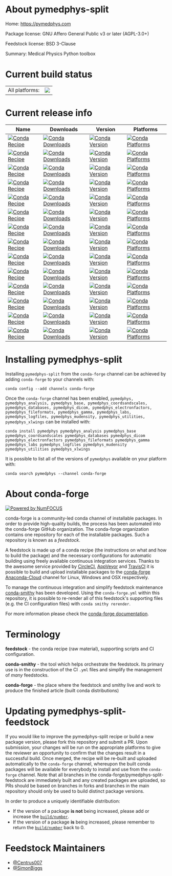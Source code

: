 About pymedphys-split
=====================

Home: https://pymedphys.com

Package license: GNU Affero General Public v3 or later (AGPL-3.0+)

Feedstock license: BSD 3-Clause

Summary: Medical Physics Python toolbox



Current build status
====================


<table><tr><td>All platforms:</td>
    <td>
      <a href="https://dev.azure.com/conda-forge/feedstock-builds/_build/latest?definitionId=5378&branchName=master">
        <img src="https://dev.azure.com/conda-forge/feedstock-builds/_apis/build/status/pymedphys-feedstock?branchName=master">
      </a>
    </td>
  </tr>
</table>

Current release info
====================

| Name | Downloads | Version | Platforms |
| --- | --- | --- | --- |
| [![Conda Recipe](https://img.shields.io/badge/recipe-pymedphys-green.svg)](https://anaconda.org/conda-forge/pymedphys) | [![Conda Downloads](https://img.shields.io/conda/dn/conda-forge/pymedphys.svg)](https://anaconda.org/conda-forge/pymedphys) | [![Conda Version](https://img.shields.io/conda/vn/conda-forge/pymedphys.svg)](https://anaconda.org/conda-forge/pymedphys) | [![Conda Platforms](https://img.shields.io/conda/pn/conda-forge/pymedphys.svg)](https://anaconda.org/conda-forge/pymedphys) |
| [![Conda Recipe](https://img.shields.io/badge/recipe-pymedphys_analysis-green.svg)](https://anaconda.org/conda-forge/pymedphys_analysis) | [![Conda Downloads](https://img.shields.io/conda/dn/conda-forge/pymedphys_analysis.svg)](https://anaconda.org/conda-forge/pymedphys_analysis) | [![Conda Version](https://img.shields.io/conda/vn/conda-forge/pymedphys_analysis.svg)](https://anaconda.org/conda-forge/pymedphys_analysis) | [![Conda Platforms](https://img.shields.io/conda/pn/conda-forge/pymedphys_analysis.svg)](https://anaconda.org/conda-forge/pymedphys_analysis) |
| [![Conda Recipe](https://img.shields.io/badge/recipe-pymedphys_base-green.svg)](https://anaconda.org/conda-forge/pymedphys_base) | [![Conda Downloads](https://img.shields.io/conda/dn/conda-forge/pymedphys_base.svg)](https://anaconda.org/conda-forge/pymedphys_base) | [![Conda Version](https://img.shields.io/conda/vn/conda-forge/pymedphys_base.svg)](https://anaconda.org/conda-forge/pymedphys_base) | [![Conda Platforms](https://img.shields.io/conda/pn/conda-forge/pymedphys_base.svg)](https://anaconda.org/conda-forge/pymedphys_base) |
| [![Conda Recipe](https://img.shields.io/badge/recipe-pymedphys_coordsandscales-green.svg)](https://anaconda.org/conda-forge/pymedphys_coordsandscales) | [![Conda Downloads](https://img.shields.io/conda/dn/conda-forge/pymedphys_coordsandscales.svg)](https://anaconda.org/conda-forge/pymedphys_coordsandscales) | [![Conda Version](https://img.shields.io/conda/vn/conda-forge/pymedphys_coordsandscales.svg)](https://anaconda.org/conda-forge/pymedphys_coordsandscales) | [![Conda Platforms](https://img.shields.io/conda/pn/conda-forge/pymedphys_coordsandscales.svg)](https://anaconda.org/conda-forge/pymedphys_coordsandscales) |
| [![Conda Recipe](https://img.shields.io/badge/recipe-pymedphys_databases-green.svg)](https://anaconda.org/conda-forge/pymedphys_databases) | [![Conda Downloads](https://img.shields.io/conda/dn/conda-forge/pymedphys_databases.svg)](https://anaconda.org/conda-forge/pymedphys_databases) | [![Conda Version](https://img.shields.io/conda/vn/conda-forge/pymedphys_databases.svg)](https://anaconda.org/conda-forge/pymedphys_databases) | [![Conda Platforms](https://img.shields.io/conda/pn/conda-forge/pymedphys_databases.svg)](https://anaconda.org/conda-forge/pymedphys_databases) |
| [![Conda Recipe](https://img.shields.io/badge/recipe-pymedphys_dicom-green.svg)](https://anaconda.org/conda-forge/pymedphys_dicom) | [![Conda Downloads](https://img.shields.io/conda/dn/conda-forge/pymedphys_dicom.svg)](https://anaconda.org/conda-forge/pymedphys_dicom) | [![Conda Version](https://img.shields.io/conda/vn/conda-forge/pymedphys_dicom.svg)](https://anaconda.org/conda-forge/pymedphys_dicom) | [![Conda Platforms](https://img.shields.io/conda/pn/conda-forge/pymedphys_dicom.svg)](https://anaconda.org/conda-forge/pymedphys_dicom) |
| [![Conda Recipe](https://img.shields.io/badge/recipe-pymedphys_electronfactors-green.svg)](https://anaconda.org/conda-forge/pymedphys_electronfactors) | [![Conda Downloads](https://img.shields.io/conda/dn/conda-forge/pymedphys_electronfactors.svg)](https://anaconda.org/conda-forge/pymedphys_electronfactors) | [![Conda Version](https://img.shields.io/conda/vn/conda-forge/pymedphys_electronfactors.svg)](https://anaconda.org/conda-forge/pymedphys_electronfactors) | [![Conda Platforms](https://img.shields.io/conda/pn/conda-forge/pymedphys_electronfactors.svg)](https://anaconda.org/conda-forge/pymedphys_electronfactors) |
| [![Conda Recipe](https://img.shields.io/badge/recipe-pymedphys_fileformats-green.svg)](https://anaconda.org/conda-forge/pymedphys_fileformats) | [![Conda Downloads](https://img.shields.io/conda/dn/conda-forge/pymedphys_fileformats.svg)](https://anaconda.org/conda-forge/pymedphys_fileformats) | [![Conda Version](https://img.shields.io/conda/vn/conda-forge/pymedphys_fileformats.svg)](https://anaconda.org/conda-forge/pymedphys_fileformats) | [![Conda Platforms](https://img.shields.io/conda/pn/conda-forge/pymedphys_fileformats.svg)](https://anaconda.org/conda-forge/pymedphys_fileformats) |
| [![Conda Recipe](https://img.shields.io/badge/recipe-pymedphys_gamma-green.svg)](https://anaconda.org/conda-forge/pymedphys_gamma) | [![Conda Downloads](https://img.shields.io/conda/dn/conda-forge/pymedphys_gamma.svg)](https://anaconda.org/conda-forge/pymedphys_gamma) | [![Conda Version](https://img.shields.io/conda/vn/conda-forge/pymedphys_gamma.svg)](https://anaconda.org/conda-forge/pymedphys_gamma) | [![Conda Platforms](https://img.shields.io/conda/pn/conda-forge/pymedphys_gamma.svg)](https://anaconda.org/conda-forge/pymedphys_gamma) |
| [![Conda Recipe](https://img.shields.io/badge/recipe-pymedphys_labs-green.svg)](https://anaconda.org/conda-forge/pymedphys_labs) | [![Conda Downloads](https://img.shields.io/conda/dn/conda-forge/pymedphys_labs.svg)](https://anaconda.org/conda-forge/pymedphys_labs) | [![Conda Version](https://img.shields.io/conda/vn/conda-forge/pymedphys_labs.svg)](https://anaconda.org/conda-forge/pymedphys_labs) | [![Conda Platforms](https://img.shields.io/conda/pn/conda-forge/pymedphys_labs.svg)](https://anaconda.org/conda-forge/pymedphys_labs) |
| [![Conda Recipe](https://img.shields.io/badge/recipe-pymedphys_logfiles-green.svg)](https://anaconda.org/conda-forge/pymedphys_logfiles) | [![Conda Downloads](https://img.shields.io/conda/dn/conda-forge/pymedphys_logfiles.svg)](https://anaconda.org/conda-forge/pymedphys_logfiles) | [![Conda Version](https://img.shields.io/conda/vn/conda-forge/pymedphys_logfiles.svg)](https://anaconda.org/conda-forge/pymedphys_logfiles) | [![Conda Platforms](https://img.shields.io/conda/pn/conda-forge/pymedphys_logfiles.svg)](https://anaconda.org/conda-forge/pymedphys_logfiles) |
| [![Conda Recipe](https://img.shields.io/badge/recipe-pymedphys_mudensity-green.svg)](https://anaconda.org/conda-forge/pymedphys_mudensity) | [![Conda Downloads](https://img.shields.io/conda/dn/conda-forge/pymedphys_mudensity.svg)](https://anaconda.org/conda-forge/pymedphys_mudensity) | [![Conda Version](https://img.shields.io/conda/vn/conda-forge/pymedphys_mudensity.svg)](https://anaconda.org/conda-forge/pymedphys_mudensity) | [![Conda Platforms](https://img.shields.io/conda/pn/conda-forge/pymedphys_mudensity.svg)](https://anaconda.org/conda-forge/pymedphys_mudensity) |
| [![Conda Recipe](https://img.shields.io/badge/recipe-pymedphys_utilities-green.svg)](https://anaconda.org/conda-forge/pymedphys_utilities) | [![Conda Downloads](https://img.shields.io/conda/dn/conda-forge/pymedphys_utilities.svg)](https://anaconda.org/conda-forge/pymedphys_utilities) | [![Conda Version](https://img.shields.io/conda/vn/conda-forge/pymedphys_utilities.svg)](https://anaconda.org/conda-forge/pymedphys_utilities) | [![Conda Platforms](https://img.shields.io/conda/pn/conda-forge/pymedphys_utilities.svg)](https://anaconda.org/conda-forge/pymedphys_utilities) |
| [![Conda Recipe](https://img.shields.io/badge/recipe-pymedphys_xlwings-green.svg)](https://anaconda.org/conda-forge/pymedphys_xlwings) | [![Conda Downloads](https://img.shields.io/conda/dn/conda-forge/pymedphys_xlwings.svg)](https://anaconda.org/conda-forge/pymedphys_xlwings) | [![Conda Version](https://img.shields.io/conda/vn/conda-forge/pymedphys_xlwings.svg)](https://anaconda.org/conda-forge/pymedphys_xlwings) | [![Conda Platforms](https://img.shields.io/conda/pn/conda-forge/pymedphys_xlwings.svg)](https://anaconda.org/conda-forge/pymedphys_xlwings) |

Installing pymedphys-split
==========================

Installing `pymedphys-split` from the `conda-forge` channel can be achieved by adding `conda-forge` to your channels with:

```
conda config --add channels conda-forge
```

Once the `conda-forge` channel has been enabled, `pymedphys, pymedphys_analysis, pymedphys_base, pymedphys_coordsandscales, pymedphys_databases, pymedphys_dicom, pymedphys_electronfactors, pymedphys_fileformats, pymedphys_gamma, pymedphys_labs, pymedphys_logfiles, pymedphys_mudensity, pymedphys_utilities, pymedphys_xlwings` can be installed with:

```
conda install pymedphys pymedphys_analysis pymedphys_base pymedphys_coordsandscales pymedphys_databases pymedphys_dicom pymedphys_electronfactors pymedphys_fileformats pymedphys_gamma pymedphys_labs pymedphys_logfiles pymedphys_mudensity pymedphys_utilities pymedphys_xlwings
```

It is possible to list all of the versions of `pymedphys` available on your platform with:

```
conda search pymedphys --channel conda-forge
```


About conda-forge
=================

[![Powered by NumFOCUS](https://img.shields.io/badge/powered%20by-NumFOCUS-orange.svg?style=flat&colorA=E1523D&colorB=007D8A)](http://numfocus.org)

conda-forge is a community-led conda channel of installable packages.
In order to provide high-quality builds, the process has been automated into the
conda-forge GitHub organization. The conda-forge organization contains one repository
for each of the installable packages. Such a repository is known as a *feedstock*.

A feedstock is made up of a conda recipe (the instructions on what and how to build
the package) and the necessary configurations for automatic building using freely
available continuous integration services. Thanks to the awesome service provided by
[CircleCI](https://circleci.com/), [AppVeyor](https://www.appveyor.com/)
and [TravisCI](https://travis-ci.org/) it is possible to build and upload installable
packages to the [conda-forge](https://anaconda.org/conda-forge)
[Anaconda-Cloud](https://anaconda.org/) channel for Linux, Windows and OSX respectively.

To manage the continuous integration and simplify feedstock maintenance
[conda-smithy](https://github.com/conda-forge/conda-smithy) has been developed.
Using the ``conda-forge.yml`` within this repository, it is possible to re-render all of
this feedstock's supporting files (e.g. the CI configuration files) with ``conda smithy rerender``.

For more information please check the [conda-forge documentation](https://conda-forge.org/docs/).

Terminology
===========

**feedstock** - the conda recipe (raw material), supporting scripts and CI configuration.

**conda-smithy** - the tool which helps orchestrate the feedstock.
                   Its primary use is in the construction of the CI ``.yml`` files
                   and simplify the management of *many* feedstocks.

**conda-forge** - the place where the feedstock and smithy live and work to
                  produce the finished article (built conda distributions)


Updating pymedphys-split-feedstock
==================================

If you would like to improve the pymedphys-split recipe or build a new
package version, please fork this repository and submit a PR. Upon submission,
your changes will be run on the appropriate platforms to give the reviewer an
opportunity to confirm that the changes result in a successful build. Once
merged, the recipe will be re-built and uploaded automatically to the
`conda-forge` channel, whereupon the built conda packages will be available for
everybody to install and use from the `conda-forge` channel.
Note that all branches in the conda-forge/pymedphys-split-feedstock are
immediately built and any created packages are uploaded, so PRs should be based
on branches in forks and branches in the main repository should only be used to
build distinct package versions.

In order to produce a uniquely identifiable distribution:
 * If the version of a package **is not** being increased, please add or increase
   the [``build/number``](https://conda.io/docs/user-guide/tasks/build-packages/define-metadata.html#build-number-and-string).
 * If the version of a package **is** being increased, please remember to return
   the [``build/number``](https://conda.io/docs/user-guide/tasks/build-packages/define-metadata.html#build-number-and-string)
   back to 0.

Feedstock Maintainers
=====================

* [@Centrus007](https://github.com/Centrus007/)
* [@SimonBiggs](https://github.com/SimonBiggs/)

